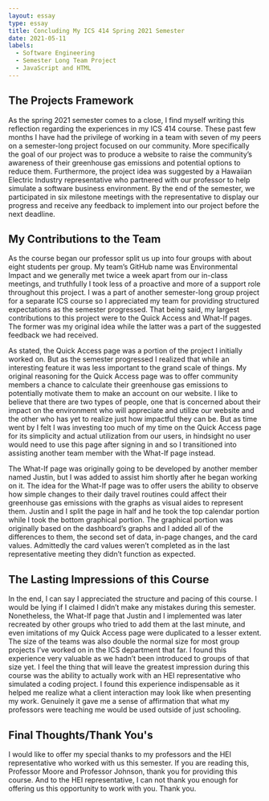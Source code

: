 ```yaml
---
layout: essay
type: essay
title: Concluding My ICS 414 Spring 2021 Semester
date: 2021-05-11
labels:
  - Software Engineering
  - Semester Long Team Project
  - JavaScript and HTML
---
```


## The Projects Framework

As the spring 2021 semester comes to a close, I find myself writing this reflection regarding the experiences in my ICS 414 course. These past few months I have had the privilege of working in a team with seven of my peers on a semester-long project focused on our community. More specifically the goal of our project was to produce a website to raise the community’s awareness of their greenhouse gas emissions and potential options to reduce them. Furthermore, the project idea was suggested by a Hawaiian Electric Industry representative who partnered with our professor to help simulate a software business environment. By the end of the semester, we participated in six milestone meetings with the representative to display our progress and receive any feedback to implement into our project before the next deadline. 

## My Contributions to the Team

As the course began our professor split us up into four groups with about eight students per group. My team’s GitHub name was Environmental Impact and we generally met twice a week apart from our in-class meetings, and truthfully I took less of a proactive and more of a support role throughout this project. I was a part of another semester-long group project for a separate ICS course so I appreciated my team for providing structured expectations as the semester progressed. That being said, my largest contributions to this project were to the Quick Access and What-If pages. The former was my original idea while the latter was a part of the suggested feedback we had received.

As stated, the Quick Access page was a portion of the project I initially worked on. But as the semester progressed I realized that while an interesting feature it was less important to the grand scale of things. My original reasoning for the Quick Access page was to offer community members a chance to calculate their greenhouse gas emissions to potentially motivate them to make an account on our website. I like to believe that there are two types of people, one that is concerned about their impact on the environment who will appreciate and utilize our website and the other who has yet to realize just how impactful they can be. But as time went by I felt I was investing too much of my time on the Quick Access page for its simplicity and actual utilization from our users, in hindsight no user would need to use this page after signing in and so I transitioned into assisting another team member with the What-If page instead. 

The What-If page was originally going to be developed by another member named Justin, but I was added to assist him shortly after he began working on it. The idea for the What-If page was to offer users the ability to observe how simple changes to their daily travel routines could affect their greenhouse gas emissions with the graphs as visual aides to represent them. Justin and I split the page in half and he took the top calendar portion while I took the bottom graphical portion. The graphical portion was originally based on the dashboard’s graphs and I added all of the differences to them, the second set of data, in-page changes, and the card values. Admittedly the card values weren’t completed as in the last representative meeting they didn’t function as expected. 

## The Lasting Impressions of this Course

In the end, I can say I appreciated the structure and pacing of this course. I would be lying if I claimed I didn’t make any mistakes during this semester. Nonetheless, the What-If page that Justin and I implemented was later recreated by other groups who tried to add them at the last minute, and even imitations of my Quick Access page were duplicated to a lesser extent. The size of the teams was also double the normal size for most group projects I’ve worked on in the ICS department that far. I found this experience very valuable as we hadn’t been introduced to groups of that size yet. I feel the thing that will leave the greatest impression during this course was the ability to actually work with an HEI representative who simulated a coding project. I found this experience indispensable as it helped me realize what a client interaction may look like when presenting my work. Genuinely it gave me a sense of affirmation that what my professors were teaching me would be used outside of just schooling. 

## Final Thoughts/Thank You's

I would like to offer my special thanks to my professors and the HEI representative who worked with us this semester. If you are reading this, Professor Moore and Professor Johnson, thank you for providing this course. And to the HEI representative, I can not thank you enough for offering us this opportunity to work with you. Thank you.
